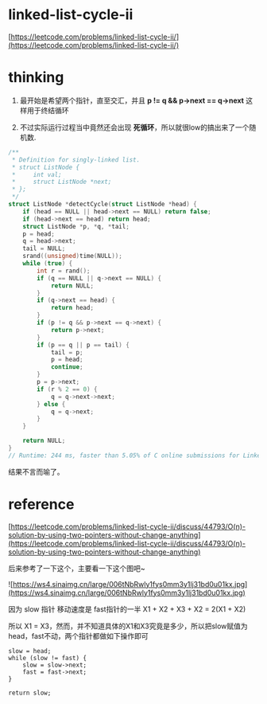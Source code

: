# linked-list-cycle-ii

[https://leetcode.com/problems/linked-list-cycle-ii/](https://leetcode.com/problems/linked-list-cycle-ii/)


# thinking

1. 最开始是希望两个指针，直至交汇，并且 **p != q && p->next == q->next** 这样用于终结循环

2. 不过实际运行过程当中竟然还会出现 **死循环**，所以就很low的搞出来了一个随机数.

```c
/**
 * Definition for singly-linked list.
 * struct ListNode {
 *     int val;
 *     struct ListNode *next;
 * };
 */
struct ListNode *detectCycle(struct ListNode *head) {
    if (head == NULL || head->next == NULL) return false;
    if (head->next == head) return head;
    struct ListNode *p, *q, *tail;
    p = head;
    q = head->next;
    tail = NULL;
    srand((unsigned)time(NULL));
    while (true) {
        int r = rand();
        if (q == NULL || q->next == NULL) {
            return NULL;
        }
        if (q->next == head) {
            return head;
        }
        if (p != q && p->next == q->next) {
            return p->next;
        }
        if (p == q || p == tail) {
            tail = p;
            p = head;
            continue;
        }
        p = p->next;
        if (r % 2 == 0) {
            q = q->next->next;
        } else {
            q = q->next;
        }
    }

    return NULL;
}
// Runtime: 244 ms, faster than 5.05% of C online submissions for Linked List Cycle II.
```

结果不言而喻了。

# reference

[https://leetcode.com/problems/linked-list-cycle-ii/discuss/44793/O(n)-solution-by-using-two-pointers-without-change-anything](https://leetcode.com/problems/linked-list-cycle-ii/discuss/44793/O(n)-solution-by-using-two-pointers-without-change-anything)

后来参考了一下这个，主要看一下这个图吧~

![https://ws4.sinaimg.cn/large/006tNbRwly1fys0mm3y1lj31bd0u01kx.jpg](https://ws4.sinaimg.cn/large/006tNbRwly1fys0mm3y1lj31bd0u01kx.jpg)


因为 slow 指针 移动速度是 fast指针的一半
X1 + X2 + X3 + X2 = 2(X1 + X2)

所以 X1 = X3，然而，并不知道具体的X1和X3究竟是多少，所以把slow赋值为head，fast不动，两个指针都做如下操作即可

```
slow = head;
while (slow != fast) {
	slow = slow->next;
	fast = fast->next;
}

return slow;
```
